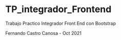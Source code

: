 # TP_integrador_Frontend
Trabajo Practico Integrador Front End con Bootstrap

Fernando Castro Canosa - Oct 2021
